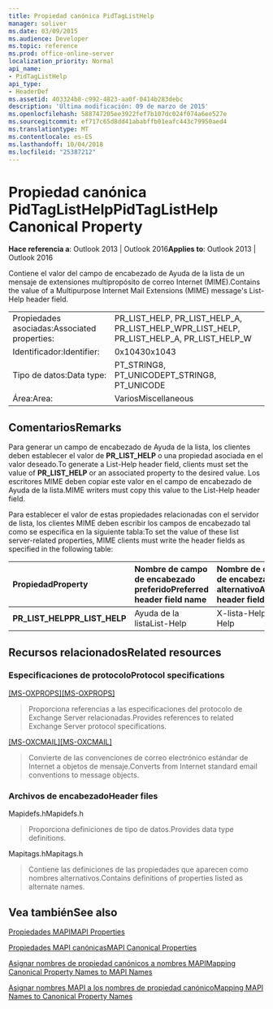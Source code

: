 ```yaml
---
title: Propiedad canónica PidTagListHelp
manager: soliver
ms.date: 03/09/2015
ms.audience: Developer
ms.topic: reference
ms.prod: office-online-server
localization_priority: Normal
api_name:
- PidTagListHelp
api_type:
- HeaderDef
ms.assetid: 403324b8-c992-4823-aa0f-0414b283debc
description: 'Última modificación: 09 de marzo de 2015'
ms.openlocfilehash: 588747205ee3922fef7b107dc024f074a6ee527e
ms.sourcegitcommit: ef717c65d8dd41ababffb01eafc443c79950aed4
ms.translationtype: MT
ms.contentlocale: es-ES
ms.lasthandoff: 10/04/2018
ms.locfileid: "25387212"
---
```

# <a name="pidtaglisthelp-canonical-property"></a><span data-ttu-id="31a6c-103">Propiedad canónica PidTagListHelp</span><span class="sxs-lookup"><span data-stu-id="31a6c-103">PidTagListHelp Canonical Property</span></span>

  
  
<span data-ttu-id="31a6c-104">**Hace referencia a**: Outlook 2013 | Outlook 2016</span><span class="sxs-lookup"><span data-stu-id="31a6c-104">**Applies to**: Outlook 2013 | Outlook 2016</span></span> 
  
<span data-ttu-id="31a6c-105">Contiene el valor del campo de encabezado de Ayuda de la lista de un mensaje de extensiones multipropósito de correo Internet (MIME).</span><span class="sxs-lookup"><span data-stu-id="31a6c-105">Contains the value of a Multipurpose Internet Mail Extensions (MIME) message's List-Help header field.</span></span>
  
|||
|:-----|:-----|
|<span data-ttu-id="31a6c-106">Propiedades asociadas:</span><span class="sxs-lookup"><span data-stu-id="31a6c-106">Associated properties:</span></span>  <br/> |<span data-ttu-id="31a6c-107">PR_LIST_HELP, PR_LIST_HELP_A, PR_LIST_HELP_W</span><span class="sxs-lookup"><span data-stu-id="31a6c-107">PR_LIST_HELP, PR_LIST_HELP_A, PR_LIST_HELP_W</span></span>  <br/> |
|<span data-ttu-id="31a6c-108">Identificador:</span><span class="sxs-lookup"><span data-stu-id="31a6c-108">Identifier:</span></span>  <br/> |<span data-ttu-id="31a6c-109">0x1043</span><span class="sxs-lookup"><span data-stu-id="31a6c-109">0x1043</span></span>  <br/> |
|<span data-ttu-id="31a6c-110">Tipo de datos:</span><span class="sxs-lookup"><span data-stu-id="31a6c-110">Data type:</span></span>  <br/> |<span data-ttu-id="31a6c-111">PT_STRING8, PT_UNICODE</span><span class="sxs-lookup"><span data-stu-id="31a6c-111">PT_STRING8, PT_UNICODE</span></span>  <br/> |
|<span data-ttu-id="31a6c-112">Área:</span><span class="sxs-lookup"><span data-stu-id="31a6c-112">Area:</span></span>  <br/> |<span data-ttu-id="31a6c-113">Varios</span><span class="sxs-lookup"><span data-stu-id="31a6c-113">Miscellaneous</span></span>  <br/> |
   
## <a name="remarks"></a><span data-ttu-id="31a6c-114">Comentarios</span><span class="sxs-lookup"><span data-stu-id="31a6c-114">Remarks</span></span>

<span data-ttu-id="31a6c-115">Para generar un campo de encabezado de Ayuda de la lista, los clientes deben establecer el valor de **PR_LIST_HELP** o una propiedad asociada en el valor deseado.</span><span class="sxs-lookup"><span data-stu-id="31a6c-115">To generate a List-Help header field, clients must set the value of **PR_LIST_HELP** or an associated property to the desired value.</span></span> <span data-ttu-id="31a6c-116">Los escritores MIME deben copiar este valor en el campo de encabezado de Ayuda de la lista.</span><span class="sxs-lookup"><span data-stu-id="31a6c-116">MIME writers must copy this value to the List-Help header field.</span></span> 
  
<span data-ttu-id="31a6c-117">Para establecer el valor de estas propiedades relacionadas con el servidor de lista, los clientes MIME deben escribir los campos de encabezado tal como se especifica en la siguiente tabla:</span><span class="sxs-lookup"><span data-stu-id="31a6c-117">To set the value of these list server-related properties, MIME clients must write the header fields as specified in the following table:</span></span>
  
|<span data-ttu-id="31a6c-118">**Propiedad**</span><span class="sxs-lookup"><span data-stu-id="31a6c-118">**Property**</span></span>|<span data-ttu-id="31a6c-119">**Nombre de campo de encabezado preferido**</span><span class="sxs-lookup"><span data-stu-id="31a6c-119">**Preferred header field name**</span></span>|<span data-ttu-id="31a6c-120">**Nombre de campo de encabezado alternativo**</span><span class="sxs-lookup"><span data-stu-id="31a6c-120">**Alternate header field name**</span></span>|
|:-----|:-----|:-----|
|<span data-ttu-id="31a6c-121">**PR_LIST_HELP**</span><span class="sxs-lookup"><span data-stu-id="31a6c-121">**PR_LIST_HELP**</span></span> <br/> |<span data-ttu-id="31a6c-122">Ayuda de la lista</span><span class="sxs-lookup"><span data-stu-id="31a6c-122">List-Help</span></span>  <br/> |<span data-ttu-id="31a6c-123">X-lista-Help</span><span class="sxs-lookup"><span data-stu-id="31a6c-123">X-List-Help</span></span>  <br/> |
   
## <a name="related-resources"></a><span data-ttu-id="31a6c-124">Recursos relacionados</span><span class="sxs-lookup"><span data-stu-id="31a6c-124">Related resources</span></span>

### <a name="protocol-specifications"></a><span data-ttu-id="31a6c-125">Especificaciones de protocolo</span><span class="sxs-lookup"><span data-stu-id="31a6c-125">Protocol specifications</span></span>

<span data-ttu-id="31a6c-126">[[MS-OXPROPS]](https://msdn.microsoft.com/library/f6ab1613-aefe-447d-a49c-18217230b148%28Office.15%29.aspx)</span><span class="sxs-lookup"><span data-stu-id="31a6c-126">[[MS-OXPROPS]](https://msdn.microsoft.com/library/f6ab1613-aefe-447d-a49c-18217230b148%28Office.15%29.aspx)</span></span>
  
> <span data-ttu-id="31a6c-127">Proporciona referencias a las especificaciones del protocolo de Exchange Server relacionadas.</span><span class="sxs-lookup"><span data-stu-id="31a6c-127">Provides references to related Exchange Server protocol specifications.</span></span>
    
<span data-ttu-id="31a6c-128">[[MS-OXCMAIL]](https://msdn.microsoft.com/library/b60d48db-183f-4bf5-a908-f584e62cb2d4%28Office.15%29.aspx)</span><span class="sxs-lookup"><span data-stu-id="31a6c-128">[[MS-OXCMAIL]](https://msdn.microsoft.com/library/b60d48db-183f-4bf5-a908-f584e62cb2d4%28Office.15%29.aspx)</span></span>
  
> <span data-ttu-id="31a6c-129">Convierte de las convenciones de correo electrónico estándar de Internet a objetos de mensaje.</span><span class="sxs-lookup"><span data-stu-id="31a6c-129">Converts from Internet standard email conventions to message objects.</span></span>
    
### <a name="header-files"></a><span data-ttu-id="31a6c-130">Archivos de encabezado</span><span class="sxs-lookup"><span data-stu-id="31a6c-130">Header files</span></span>

<span data-ttu-id="31a6c-131">Mapidefs.h</span><span class="sxs-lookup"><span data-stu-id="31a6c-131">Mapidefs.h</span></span>
  
> <span data-ttu-id="31a6c-132">Proporciona definiciones de tipo de datos.</span><span class="sxs-lookup"><span data-stu-id="31a6c-132">Provides data type definitions.</span></span>
    
<span data-ttu-id="31a6c-133">Mapitags.h</span><span class="sxs-lookup"><span data-stu-id="31a6c-133">Mapitags.h</span></span>
  
> <span data-ttu-id="31a6c-134">Contiene las definiciones de las propiedades que aparecen como nombres alternativos.</span><span class="sxs-lookup"><span data-stu-id="31a6c-134">Contains definitions of properties listed as alternate names.</span></span>
    
## <a name="see-also"></a><span data-ttu-id="31a6c-135">Vea también</span><span class="sxs-lookup"><span data-stu-id="31a6c-135">See also</span></span>



[<span data-ttu-id="31a6c-136">Propiedades MAPI</span><span class="sxs-lookup"><span data-stu-id="31a6c-136">MAPI Properties</span></span>](mapi-properties.md)
  
[<span data-ttu-id="31a6c-137">Propiedades MAPI canónicas</span><span class="sxs-lookup"><span data-stu-id="31a6c-137">MAPI Canonical Properties</span></span>](mapi-canonical-properties.md)
  
[<span data-ttu-id="31a6c-138">Asignar nombres de propiedad canónicos a nombres MAPI</span><span class="sxs-lookup"><span data-stu-id="31a6c-138">Mapping Canonical Property Names to MAPI Names</span></span>](mapping-canonical-property-names-to-mapi-names.md)
  
[<span data-ttu-id="31a6c-139">Asignar nombres MAPI a los nombres de propiedad canónico</span><span class="sxs-lookup"><span data-stu-id="31a6c-139">Mapping MAPI Names to Canonical Property Names</span></span>](mapping-mapi-names-to-canonical-property-names.md)

